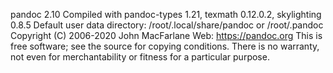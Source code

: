 pandoc 2.10
Compiled with pandoc-types 1.21, texmath 0.12.0.2, skylighting 0.8.5
Default user data directory: /root/.local/share/pandoc or /root/.pandoc
Copyright (C) 2006-2020 John MacFarlane
Web: https://pandoc.org
This is free software; see the source for copying conditions.
There is no warranty, not even for merchantability or fitness
for a particular purpose.
